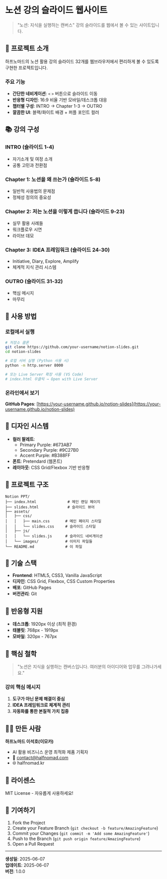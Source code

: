 # 노션 강의 슬라이드 웹사이트

> "노션: 지식을 실행하는 캔버스" 강의 슬라이드를 웹에서 볼 수 있는 사이트입니다.

## 🎯 프로젝트 소개

하프노마드의 노션 활용 강의 슬라이드 32개를 웹브라우저에서 편리하게 볼 수 있도록 구현한 프로젝트입니다.

### 주요 기능
- **간단한 네비게이션**: `<` `>` 버튼으로 슬라이드 이동
- **반응형 디자인**: 16:9 비율 기반 모바일/데스크톱 대응
- **챕터별 구성**: INTRO → Chapter 1-3 → OUTRO
- **깔끔한 UI**: 블랙/화이트 배경 + 퍼플 포인트 컬러

## 📚 강의 구성

### INTRO (슬라이드 1-4)
- 자기소개 및 여정 소개
- 공통 고민과 전환점

### Chapter 1: 노션을 왜 쓰는가 (슬라이드 5-8)
- 일반적 사용법의 문제점
- 정체성 정의의 중요성

### Chapter 2: 저는 노션을 이렇게 씁니다 (슬라이드 9-23)
- 실무 활용 사례들
- 워크플로우 시연
- 라이브 데모

### Chapter 3: IDEA 프레임워크 (슬라이드 24-30)
- Initiative, Diary, Explore, Amplify
- 체계적 지식 관리 시스템

### OUTRO (슬라이드 31-32)
- 핵심 메시지
- 마무리

## 🚀 사용 방법

### 로컬에서 실행
```bash
# 저장소 클론
git clone https://github.com/your-username/notion-slides.git
cd notion-slides

# 로컬 서버 실행 (Python 사용 시)
python -m http.server 8000

# 또는 Live Server 확장 사용 (VS Code)
# index.html 우클릭 → Open with Live Server
```

### 온라인에서 보기
**GitHub Pages**: [https://your-username.github.io/notion-slides](https://your-username.github.io/notion-slides)

## 🎨 디자인 시스템
- **컬러 팔레트**: 
  - Primary Purple: #673AB7
  - Secondary Purple: #9C27B0
  - Accent Purple: #B388FF
- **폰트**: Pretendard (웹폰트)
- **레이아웃**: CSS Grid/Flexbox 기반 반응형

## 📁 프로젝트 구조
```
Notion PPT/
├── index.html              # 메인 랜딩 페이지
├── slides.html             # 슬라이드 뷰어
├── assets/
│   ├── css/
│   │   ├── main.css       # 메인 페이지 스타일
│   │   └── slides.css     # 슬라이드 스타일
│   ├── js/
│   │   └── slides.js      # 슬라이드 네비게이션
│   └── images/            # 이미지 파일들
└── README.md              # 이 파일
```

## 🔧 기술 스택
- **Frontend**: HTML5, CSS3, Vanilla JavaScript
- **디자인**: CSS Grid, Flexbox, CSS Custom Properties
- **배포**: GitHub Pages
- **버전관리**: Git

## 📱 반응형 지원
- **데스크톱**: 1920px 이상 (최적 환경)
- **태블릿**: 768px - 1919px
- **모바일**: 320px - 767px

## 🎯 핵심 철학
> "노션은 지식을 실행하는 캔버스입니다. 여러분의 아이디어와 업무를 그려나가세요."

### 강의 핵심 메시지
1. **도구가 아닌 문제 해결이 중심**
2. **IDEA 프레임워크로 체계적 관리**
3. **자동화를 통한 본질적 가치 집중**

## 👨‍💻 만든 사람
**하프노마드 이석호(이모카)**
- AI 활용 비즈니스 운영 최적화 제품 기획자
- 📧 contact@halfnomad.com
- 🌐 halfnomad.kr

## 📄 라이센스
MIT License - 자유롭게 사용하세요!

## 🤝 기여하기
1. Fork the Project
2. Create your Feature Branch (`git checkout -b feature/AmazingFeature`)
3. Commit your Changes (`git commit -m 'Add some AmazingFeature'`)
4. Push to the Branch (`git push origin feature/AmazingFeature`)
5. Open a Pull Request

---
**생성일**: 2025-06-07  
**업데이트**: 2025-06-07  
**버전**: 1.0.0